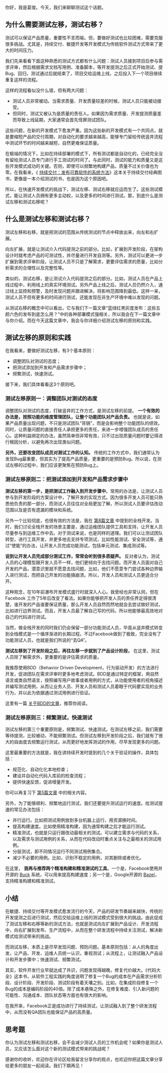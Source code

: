 你好，我是葛俊。今天，我们来聊聊测试这个话题。

## 为什么需要测试左移，测试右移？

测试可以保证产品质量，重要性不言而喻。但，要做好测试也比较困难，需要克服很多挑战。尤其是，持续交付、敏捷开发等开发模式为传统软件测试方式带来了更大的时间压力。

我们先来看看下面这种熟悉的测试方式都有什么问题：测试人员接到项目后参与需求评审，然后根据需求文档写用例、准备脚本，等开发提测之后正式开始测试、提Bug、回归，测试通过后就结束了，项目交给运维上线，之后投入下一个项目继续重复这样的流程。

这样的流程看似没什么错，但有两大问题：

- 测试人员非常被动。当需求质量、开发质量较差的时候，测试人员只能被动接受。
- 但同时，测试又被认为是质量的责任人。如果因为需求质量、开发提测质量差而导致上线延期，大家通常会首先怪罪测试团队。

这些问题，在新的开发模式下愈发严重。因为这些新的开发模式有一个共同点，就是要缩短产品的交付周期，对自动化的要求越来越高，能够专门留给传统竖井流程中测试环节的时间越来越短，自然更难保证质量。

在极端的情况下，比如在持续部署的模式下，所有测试都是自动化的，已经完全没有留给测试人员专门进行手工测试的时间了。与此同时，测试的能力和质量又是这些开发模式成功的关键。否则，即使可以频繁地构建产品，质量不过关价值也为零。在我看来，《 [持续交付：发布可靠软件的系统方法](https://book.douban.com/subject/6862062/)》这本关于持续交付经典图书，更像是一本介绍测试的书，也是因为这个原因吧。

所以，在快速开发模式的挑战下，测试左移、测试右移就应运而生了。这些测试模式，能让测试人员拥有更多主动权，以及更多的时间进行测试。那，到底什么是测试左移和测试右移呢？

## 什么是测试左移和测试右移？

测试左移和右移，就是把测试的范围从传统测试的节点中释放出来，向左和右扩展。

向左扩展，就是让测试介入代码提测之前的部分。比如，扩展到开发阶段，在架构设计时就考虑产品的可测试性，并尽量进行开发自测等。另外，测试可以更进一步扩展到需求评审阶段，让测试人员不只是了解需求，更要评估需求的质量，比如分析需求的合理性以及完整性等。

类似的，测试右移，是让测试介入代码提测之后的部分。比如，测试人员在产品上线过程中，利用线上的真实环境测试。另外产品上线之后，测试人员仍然介入，通过线上监控和预警，及时发现问题并跟进解决，将影响范围降到最低。这样一来，测试人员不但有更多的时间进行测试，还能发现在非生产环境中难以发现的问题。

从测试右移的概念中可以看出，它与我们下一篇文章“蓝绿红黑灰度发布：这些五颜六色的发布到底怎么用？”中的各种部署模式强相关，所以我会在下一篇文章中与你介绍。而在今天这篇文章中，我会与你详细介绍测试左移的原则和实践。

## 测试左移的原则和实践

在我看来，要做好测试左移，有3个基本原则：

- 调整团队对测试的态度；
- 把测试添加到开发和产品需求步骤中；
- 频繁测试，快速测试。

接下来，我们具体看看这3个原则吧。

### 测试左移原则一：调整团队对测试的态度

调整团队对测试的态度，打破竖井的工作方式，是测试左移的前提。 **一个有效的办法是，按照功能的维度管理团队，让整个功能团队对产品负责。** 也就是说，如果产品质量出现问题，不只是测试团队“背锅”，而是会影响整个功能团队的绩效。同时，让质量问题的直接责任人承担更多的责任，来进一步增强团队成员的责任心。这种利益绑定的办法，虽然简单但非常有效，只不过出现质量问题时要记得进行根因分析，以避免再次出现类似问题。

**另外，还要改变团队成员对测试工作的认知。** 传统的工作方式中，我们通常认为发现Bug最重要，但其实为了提高产品质量，更重要的是预防Bug。所以说，在测试左移的过程中，我们应该更聚焦在预防Bug上。

### 测试左移原则二：把测试添加到开发和产品需求步骤中

**测试左移的第一步，是把测试工作融入到开发步骤中**。常用的办法是，让测试人员参与到开发阶段的方案设计中，了解开发的实现方式。因为很多开发人员可能只熟悉他负责的那一部分，而测试人员往往对全局更加了解，所以测试人员要评估改动范围以及是否有遗漏的模块和系统。

另外一个比较彻底，也很有效的方法是，我在 [第8篇文章](https://time.geekbang.org/column/article/132539) 中提到的全栈开发。当时，我们讨论全栈开发的场景主要是，通过运维团队提供工具和支持，让开发人员尽量参与到运维工作中去。对于测试来说，也是同样的道理。我们可以让测试团队转型，进行工具开发，并更多地去支持专项测试，比如性能测试、安全测试等，通过“使能”的办法，让开发人员完成功能测试，包括单元测试、集成测试等。

**说到让开发人员完成部分测试工作，常常会听到很多质疑声。** 反对者认为，测试人员的心理模型跟开发人员不一样，他们更倾向于去找问题。而开发人员面对自己开发的产品，潜意识里就不愿意去找问题，比如，他们不愿意专门尝试各种边界输入进行测试，而把自己开发的功能搞崩溃。所以，开发人员和测试人员更适合分开。

这种观念，在10年前瀑布开发模式盛行时就深入人心。我曾经也非常认同，但在Facebook 工作了5年后改变了看法。如果你能够把开发人员的责任界定得很清楚，谁开发的产品谁要保证质量，那么开发人员自然而然地就会去尝试做好测试，比如进行边界测试。而且，开发人员最了解自己写的代码，所以他能够最高效地对自己的代码进行测试。

当然，做全栈开发的同时我们仍会保留一部分功能测试人员，毕竟从竖井模式转变到全栈模式是一个循序渐进的长期过程。不过Facebook做到了极致，完全没有了功能测试人员，也就是我们所说的“去QA”。

**测试左移到了开发阶段之后，再往左移一步就到了产品设计阶段，** 在这里，测试人员除了解需求外，更重要的是评估需求的质量。

我推荐使用BDD（Behavior Driven Development，行为驱动开发）的方法进行开发，促进团队在需求评审时更多地考虑测试。BDD是通过特定的框架，用自然语言或类自然语言，按照编写用户故事或者用例的方式，从功能使用者的视角描述并编写测试用例，从而让业务人员、开发人员和测试人员着眼于代码要实现的业务行为，并以此为依据通过测试用例进行验证。

这里有一篇 [关于BDD的文章](https://segmentfault.com/a/1190000012060268)，推荐你阅读。

### 测试左移原则三：频繁测试，快速测试

测试左移的第三个重要原则是，频繁测试、快速测试。在测试左移之前，我们需要等待提测，比较被动，不能频繁测试。但测试左移到开发阶段之后，我们就有了很大的自由度去频繁运行测试，从而更好地发挥测试的作用，尽早发现更多的问题。

这里最重要的方法就是，我在讲持续开发时提到的几个关于验证的操作，具体包括：

- 规范化、自动化化本地检查；
- 建设并自动化代码入库前的检查流程；
- 提供快速反馈，促进增量开发。

你可以再复习下 [第5篇文章](https://time.geekbang.org/column/article/129857) 中的相关内容。

另外，为了能够顺利、频繁地运行测试，我们还要提升测试运行的速度。给测试提速的常见办法包括：

- 并行运行。比如把测试用例放到多台机器上运行，用资源换时间。
- 提高构建速度。比如使用精准构建，因为通常构建之后才能运行测试。
- 精准测试，也就是只运行跟改动最相关的测试。可以建立需求与代码的关系，以及需求与测试用例的关系，从而在代码改动时重点关注与之最相关的测试用例。
- 分层测试，即不同情况运行不同测试用例集合。
- 减少不必要的用例。比如，识别不稳定的用例，对其删除或者优化。

在这里， **我再与推荐两个精准构建和精准测试的工具**。一个是，Facebook使用并开源的 [Buck](https://buck.build) 系统，可以用来提高构建速度；另一个是，Google开源的 [Bazel](https://bazel.build)，支持精准构建和精准测试。

## 小结

在敏捷、持续交付等开发模式愈发流行的今天，产品的研发节奏越来越快，传统的开发提测之后进行测试，然后交给运维上线的测试模式受到很大的挑战。由此促成了测试左移和右移等新的测试方法，也就是测试向左扩展到产品设计、开发流程中，向右扩展到发布、生产流程中，从而在整个研发流程中持续关注测试，解决新模式给测试带来的挑战。

而测试左移，本质上是尽早发现问题、预防问题。基本原则包括：从人的角度出发，让产品、开发、运维人员统一认识，重视测试；从流程上，让测试融入产品设计和开发步骤中；快速测试、频繁测试。

其实，软件开发行业早就达成了共识，问题发现得越晚，修复代价越大。《代码大全》这本书，从软件工程实践的角度说明了修复⼀个Bug的成本在产品需求分析阶段、设计阶段、开发阶段、测试阶段有着天壤之别。比如，在集成阶段修复一个Bug的成本是编码阶段的40倍。除了成本悬殊之外，在修复难度、引入新问题的可能性、沟通成本、团队状态等方面也有很大的影响。

在我开来，Facebook正是成功进行了持续测试，让测试融入到了整个研发流程中，从而没有QA团队也能保证产品的高质量。

## 思考题

你认为测试左移和测试右移，会不会减少测试人员的工作机会呢？如果你是测试人员，又应该怎么面对这个新的测试模式带来的挑战呢？

感谢你的收听，欢迎你在评论区给我留言分享你的观点，也欢迎你把这篇文章分享给更多的朋友一起阅读。我们下期再见！